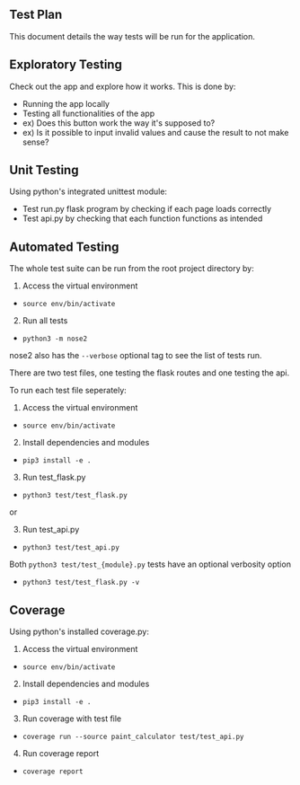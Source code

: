 ## Test Plan
This document details the way tests will be run for the application.

## Exploratory Testing
Check out the app and explore how it works.
This is done by:
* Running the app locally
* Testing all functionalities of the app
* ex) Does this button work the way it's supposed to?
* ex) Is it possible to input invalid values and cause the result to not make sense?

## Unit Testing
Using python's integrated unittest module:

* Test run.py flask program by checking if each page loads correctly
* Test api.py by checking that each function functions as intended

## Automated Testing
The whole test suite can be run from the root project directory by:

1. Access the virtual environment
* `source env/bin/activate`

2. Run all tests
* `python3 -m nose2`

nose2 also has the `--verbose` optional tag to see the list of tests run.

There are two test files, one testing the flask routes and one testing the api.

To run each test file seperately:

1. Access the virtual environment
* `source env/bin/activate`

2. Install dependencies and modules
* `pip3 install -e .`

3. Run test_flask.py
* `python3 test/test_flask.py`

or

3. Run test_api.py
* `python3 test/test_api.py`

Both `python3 test/test_{module}.py` tests have an optional verbosity option 
* `python3 test/test_flask.py -v`

## Coverage
Using python's installed coverage.py:

1. Access the virtual environment
* `source env/bin/activate`

2. Install dependencies and modules
* `pip3 install -e .`

3. Run coverage with test file
* `coverage run --source paint_calculator test/test_api.py`

4. Run coverage report
* `coverage report`
